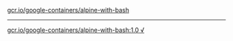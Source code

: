 [gcr.io/google-containers/alpine-with-bash](https://hub.docker.com/r/anjia0532/alpine-with-bash/tags/) 

----
[gcr.io/google-containers/alpine-with-bash:1.0 √](https://hub.docker.com/r/anjia0532/alpine-with-bash/tags/)

